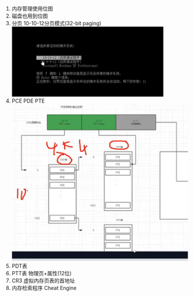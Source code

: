 1. 内存管理使用位图
2. 磁盘也用到位图
3. 分页 10-10-12分页模式(32-bit paging)  ![img_7.png](img_7.png)   
4. PCE PDE PTE  ![img_8.png](img_8.png)
5. PDT表 
6. PTT表 物理页+属性(12位)
7. CR3 虚拟内存页表的首地址 
8. 内存检索程序 Cheat Engine